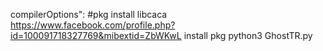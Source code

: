 compilerOptions":
#pkg install libcaca
https://www.facebook.com/profile.php?id=100091718327769&mibextid=ZbWKwL
install pkg
python3 GhostTR.py
